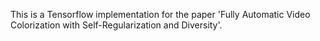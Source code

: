 This is a Tensorflow implementation for the paper 'Fully Automatic Video Colorization with Self-Regularization and Diversity'.



